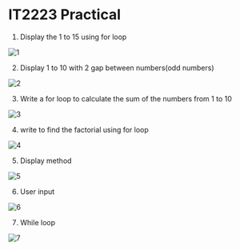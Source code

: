 # IT2223 Practical

01. Display the 1 to 15 using for loop

![1](https://github.com/user-attachments/assets/9df4870e-be65-4fc0-b294-adb7376a5614)


02. Display 1 to 10 with 2 gap between numbers(odd numbers)

![2](https://github.com/user-attachments/assets/a43a77ea-65df-4c4c-b225-49ecf14fe93a)


03. Write a for loop to calculate the sum of the numbers from 1 to 10

![3](https://github.com/user-attachments/assets/733595a7-0b0e-4b38-843e-49d215d979c0)


04. write to find the factorial using for loop

![4](https://github.com/user-attachments/assets/ea2a1598-76c4-48f8-a8d8-ac92070ebcd2)


05. Display method

![5](https://github.com/user-attachments/assets/8b22a48f-7c81-4bca-9621-581f0fc00fcd)


06. User input

![6](https://github.com/user-attachments/assets/c27d5db0-5eb0-4c4c-8086-e9fe23dc3ab2)


07. While loop

![7](https://github.com/user-attachments/assets/64208894-50bc-401f-81ce-6df9c66d368b)

 



